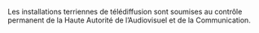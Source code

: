 Les installations terriennes de télédiffusion sont soumises au contrôle permanent de la Haute Autorité de l’Audiovisuel et de la Communication.
